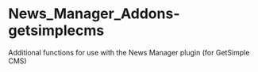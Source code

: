 News_Manager_Addons-getsimplecms
================================

Additional functions for use with the News Manager plugin (for GetSimple CMS)